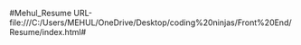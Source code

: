 #Mehul_Resume
URL-file:///C:/Users/MEHUL/OneDrive/Desktop/coding%20ninjas/Front%20End/Resume/index.html#

